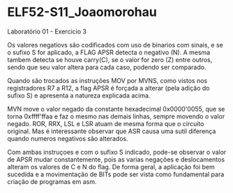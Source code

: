 # ELF52-S11_Joaomorohau
Laboratório 01 - Exercicio 3

Os valores negatiovs são codificados com uso de binarios com sinais, e se o sufixo S for aplicado, a FLAG APSR detecta o negativo (N).
A mesma tambem detecta se houve carry(C), se o valor for zero (Z) entre outros, sendo que seu valor altera para cada caso, podendo ser comparado.

Quando são trocados as instruções MOV por MVNS, como vistos nos registradores R7 a R12, a flag APSR é forçada a alterar (pela adição do sufixo S) e apresenta a natureza explicada acima.

MVN move o valor negado da constante hexadecimal 0x0000'0055, que se torna 0xffff'ffaa e faz o mesmo nas demais linhas, sempre movendo o valor negado.
ROR, RRX, LSL e LSR atuam de mesma forma que o circuito original. Mas é interessante observar que ASR causa uma sutil diferença quando numeros negativos são alterados.

Com ambas instruçoes e com o sufixo S indicado, pode-se observar o valor de APSR mudar constantemente, pois as varias negações e deslocamentos alteram os valores de C e N do flag.
De forma geral, a aplicação foi bem sucedida e a movimentação de BITs pode ser vista como fundamental para criação de programas em asm.
